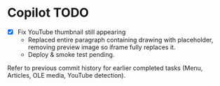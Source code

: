 # Copilot TODO

- [x] Fix YouTube thumbnail still appearing
	- Replaced entire paragraph containing drawing with placeholder, removing preview image so iframe fully replaces it.
	- Deploy & smoke test pending.

Refer to previous commit history for earlier completed tasks (Menu, Articles, OLE media, YouTube detection).
